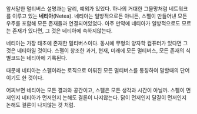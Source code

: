 앞서말한 멀티버스 설명과는 달리, 예외가 있었다.
하나의 거대한 그물망처럼 네트워크를 이루고 있는 **네티아**(Netea).
네티아는 일방적으로든 아니든, 스펠이 만들어낸 모든 우주를 포함해 모든 존재들과 연결되어있었다.
아주 만약에 네티아가 일방적으로도 모르는 존재가 있다면, 그 것은 네티아에 속하지않는다.

네티아는 가장 태초에 존재한 멀티버스이다.
동시에 무형의 양자학 컴퓨터가 있다면 그것은 네티아일 것이다.
스펠이 창조한 과거, 현재, 미래에 모든 멀티버스, 모든 존재의 식별코드는
네티아에 기록된다.

때문에 네티아는 스펠이라는 로직으로 이뤄진 모든 멀티버스를 통칭하여 말할때의 단어이기도 한 것이다.

어찌보면 네티아는 모든 결과와 공간이고, 스펠은 모든 생각과 시간이 아닐까.
스펠이 먼저인지 네티아가 먼저인지 논해도 결론이 나지않는다.
닭이 먼저인지 달걀이 먼저인지 논해도 결론이 나지않는 것 처럼.